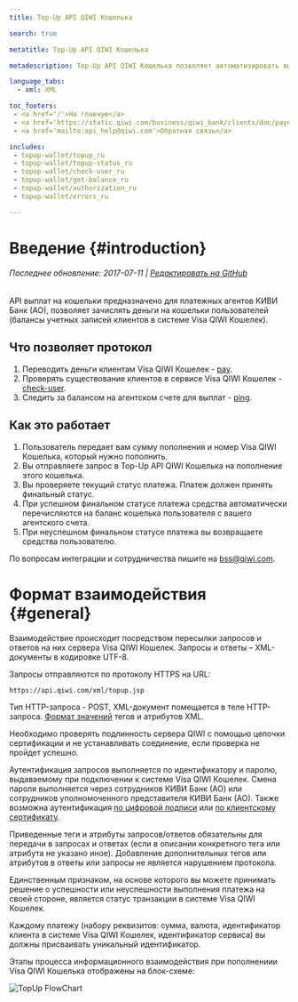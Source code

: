 ```yaml
---
title: Top-Up API QIWI Кошелька

search: true

metatitle: Top-Up API QIWI Кошелька

metadescription: Top-Up API QIWI Кошелька позволяет автоматизировать выплаты на QIWI Кошельки пользователей.

language_tabs:
  - xml: XML

toc_footers:
 - <a href='/'>На главную</a>
 - <a href='https://static.qiwi.com/business/qiwi_bank/clients/doc/paydealerprotocolint.pdf'>Документация PDF</a> 
 - <a href='mailto:api_help@qiwi.com'>Обратная связь</a>

includes:
 - topup-wallet/topup_ru
 - topup-wallet/topup-status_ru
 - topup-wallet/check-user_ru
 - topup-wallet/get-balance_ru
 - topup-wallet/authorization_ru
 - topup-wallet/errors_ru

---
```


# Введение {#introduction}

###### Последнее обновление: 2017-07-11 | [Редактировать на GitHub](https://github.com/QIWI-API/topup-wallet-doc/blob/master/topup_ru.html.md)

API выплат на кошельки предназначено для платежных агентов КИВИ Банк (АО), позволяет зачислять деньги на кошельки пользователей (балансы учетных записей клиентов в системе Visa QIWI Кошелек).

## Что позволяет протокол

1. Переводить деньги клиентам Visa QIWI Кошелек - [pay](#payment).
2. Проверять существование клиентов в сервисе Visa QIWI Кошелек - [check-user](#check-user).
3. Следить за балансом на агентском счете для выплат - [ping](#get-balance).

## Как это работает

1. Пользователь передает вам сумму пополнения и номер Visa QIWI Кошелька, который нужно пополнить.
2. Вы отправляете запрос в Top-Up API QIWI Кошелька на пополнение этого кошелька.
3. Вы проверяете текущий статус платежа. Платеж должен принять финальный статус. 
4. При успешном финальном статусе платежа средства автоматически перечисляются на баланс кошелька пользователя с вашего агентского счета.
5. При неуспешном финальном статусе платежа вы возвращаете средства пользователю.

По вопросам интеграции и сотрудничества пишите на <a href="mailto:bss@qiwi.com">bss@qiwi.com</a>.

# Формат взаимодействия {#general}

Взаимодействие происходит посредством пересылки запросов и ответов на них сервера Visa QIWI Кошелек. Запросы и ответы – XML-документы в кодировке UTF-8.

Запросы отправляются по протоколу HTTPS на URL:

`https://api.qiwi.com/xml/topup.jsp`

Тип HTTP-запроса - POST, XML-документ помещается в теле HTTP-запроса. [Формат значений](#params-types) тегов и атрибутов XML.

Необходимо проверять подлинность сервера QIWI с помощью цепочки сертификации и не устанавливать соединение, если проверка не пройдет успешно.

Аутентификация запросов выполняется по идентификатору и паролю, выдаваемому при подключении к системе Visa QIWI Кошелек. Смена пароля выполняется через сотрудников КИВИ Банк (АО) или сотрудников уполномоченного представителя КИВИ Банк (АО). Также возможна аутентификация [по цифровой подписи](#sign-auth) или [по клиентскому сертификату](#ssl-auth).

Приведенные теги и атрибуты запросов/ответов обязательны для передачи в запросах и ответах (если в описании конкретного тега или атрибута не указано иное). Добавление дополнительных тегов или атрибутов в ответы или запросы не является нарушением протокола.

Единственным признаком, на основе которого вы можете принимать решение о успешности или неуспешности выполнения платежа на своей стороне, является статус транзакции в системе Visa QIWI Кошелек.

Каждому платежу (набору реквизитов: сумма, валюта, идентификатор клиента в системе Visa QIWI Кошелек, идентификатор сервиса) вы должны присваивать уникальный идентификатор.

Этапы процесса информационного взаимодействия при пополнениии Visa QIWI Кошелька отображены на блок-схеме:

![TopUp FlowChart](images/topup.png)


